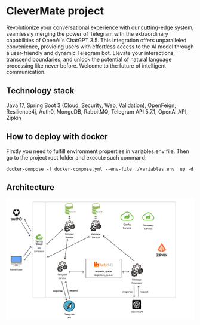 # СleverMate project

Revolutionize your conversational experience with our cutting-edge system, seamlessly merging the power of Telegram with the extraordinary capabilities of OpenAI's ChatGPT 3.5. This integration offers unparalleled convenience, providing users with effortless access to the AI model through a user-friendly and dynamic Telegram bot. Elevate your interactions, transcend boundaries, and unlock the potential of natural language processing like never before. Welcome to the future of intelligent communication. 

## Technology stack
Java 17, Spring Boot 3 (Cloud, Security, Web, Validation), OpenFeign, Resilience4j, Auth0, MongoDB, RabbitMQ, Telegram API 5.7.1, OpenAI API, Zipkin

## How to deploy with docker

Firstly you need to fulfill environment properties in variables.env file.
Then go to the project root folder and execute such command:

```
docker-compose -f docker-compose.yml --env-file ./variables.env  up -d
```

## Architecture

![](resources/Architecture.png)

